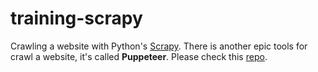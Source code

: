 # training-scrapy
Crawling a website with Python's [Scrapy](https://scrapy.org).
There is another epic tools for crawl a website, it's called **Puppeteer**. 
Please check this [repo](https://github.com/hiwijaya/training-puppeteer).
